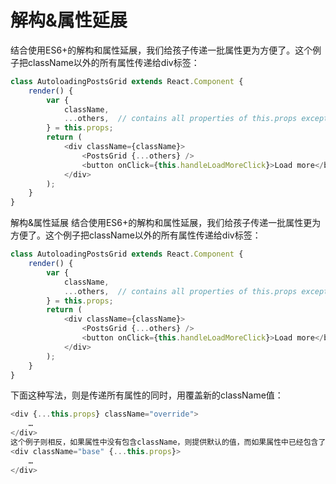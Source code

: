 # 解构&属性延展 

结合使用ES6+的解构和属性延展，我们给孩子传递一批属性更为方便了。这个例子把className以外的所有属性传递给div标签：

```javascript
class AutoloadingPostsGrid extends React.Component {    render() {        var {            className,            ...others,  // contains all properties of this.props except for className        } = this.props;        return (            <div className={className}>                <PostsGrid {...others} />                <button onClick={this.handleLoadMoreClick}>Load more</button>            </div>        );    }}
```

解构&属性延展
结合使用ES6+的解构和属性延展，我们给孩子传递一批属性更为方便了。这个例子把className以外的所有属性传递给div标签：

```javascript
class AutoloadingPostsGrid extends React.Component {    render() {        var {            className,            ...others,  // contains all properties of this.props except for className        } = this.props;        return (            <div className={className}>                <PostsGrid {...others} />                <button onClick={this.handleLoadMoreClick}>Load more</button>            </div>        );    }}
```

下面这种写法，则是传递所有属性的同时，用覆盖新的className值：

```javascript
<div {...this.props} className="override">    …</div>
这个例子则相反，如果属性中没有包含className，则提供默认的值，而如果属性中已经包含了，则使用属性中的值
<div className="base" {...this.props}>    …</div>
```

